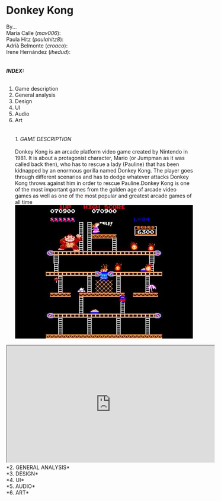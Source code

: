 # Donkey Kong<br/>
By...<br/>
Maria Calle (_mav006_):<br/>
Paula Hitz (_paulahitz8_):<br/>
Adrià Belmonte (_croaco_):<br/>
Irene Hernández (_ihedud_):<br/>
<insert photo here><br/><br/>
***INDEX:***<br/><br/>
1. Game description<br/>
2. General analysis<br/>
3. Design<br/>
4. UI<br/>
5. Audio<br/>
6. Art<br/><br/><br/>
*1. GAME DESCRIPTION*<br/><br/>
Donkey Kong is an arcade platform video game created by Nintendo in 1981. It is about a protagonist character, Mario (or Jumpman as it was called back then), who has to rescue a lady (Pauline) that has been kidnapped by an enormous gorilla named Donkey Kong. The player goes through different scenarios and has to dodge whatever attacks Donkey Kong throws against him in order to rescue Pauline.Donkey Kong is one of the most important games from the golden age of arcade video games as well as one of the most popular and greatest arcade games of all time<br/>
![screenshot](Images/donkeykongscreenshot.jpg)
<iframe width="560" height="315" src="https://www.youtube.com/embed/rYNMatF5hcU?start=17">
</iframe><br/>
*2. GENERAL ANALYSIS*<br/>
*3. DESIGN*<br/>
*4. UI*<br/>
*5. AUDIO*<br/>
*6. ART*<br/>
